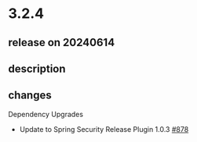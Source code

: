 # 3.2.4

## release on 20240614

## description

## changes

Dependency Upgrades

* Update to Spring Security Release Plugin 1.0.3 <a href="https://github.com/spring-projects/spring-ldap/issues/878" data-hovercard-type="issue" data-hovercard-url="/spring-projects/spring-ldap/issues/878/hovercard">#878</a>

